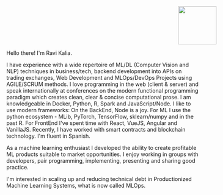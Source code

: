 <!--
.. title: Biography
.. slug: index
.. date: 2019-08-17 16:20:34 UTC-04:00
.. tags: 
.. category: 
.. link: 
.. description: 
.. type: text
-->

<div id="container">
    <img src ="./../images/ravi.gif" height="100" width="100" hspace="450" />
</div>

Hello there! I'm Ravi Kalia.

I have experience with a wide repertoire of ML/DL (Computer Vision and NLP) techniques in business/tech, backend development into APIs on trading exchanges, Web Development and MLOps/DevOps Projects using AGILE/SCRUM methods. I love programming in the web (client & server) and speak internationally at conferences on the modern functional programming paradigm which creates clean, clear & concise computational prose. I am knowledgeable in Docker, Python, R, Spark and JavaScript/Node. I like to use modern frameworks: On the BackEnd, Node is a joy. For ML I use the python ecosystem - MLib, PyTorch, TensorFlow, sklearn/numpy and in the past R. For FrontEnd I've spent time with React, VueJS, Angular and VanillaJS. Recently, I have worked with smart contracts and blockchain technology. I'm fluent in Spanish.

As a machine learning enthusiast I developed the ability to create profitable ML products suitable to market opportunities. I enjoy working in groups with developers, pair programming, implementing, presenting and sharing good practice.

I'm interested in scaling up and reducing technical debt in Productionized Machine Learning Systems, what is now called MLOps.

